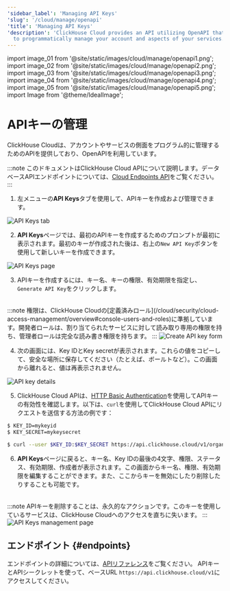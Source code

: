 ```yaml
---
'sidebar_label': 'Managing API Keys'
'slug': '/cloud/manage/openapi'
'title': 'Managing API Keys'
'description': 'ClickHouse Cloud provides an API utilizing OpenAPI that allows you
  to programmatically manage your account and aspects of your services.'
---
```


import image_01 from '@site/static/images/cloud/manage/openapi1.png';
import image_02 from '@site/static/images/cloud/manage/openapi2.png';
import image_03 from '@site/static/images/cloud/manage/openapi3.png';
import image_04 from '@site/static/images/cloud/manage/openapi4.png';
import image_05 from '@site/static/images/cloud/manage/openapi5.png';
import Image from '@theme/IdealImage';


# APIキーの管理

ClickHouse Cloudは、アカウントやサービスの側面をプログラム的に管理するためのAPIを提供しており、OpenAPIを利用しています。

:::note
このドキュメントはClickHouse Cloud APIについて説明します。データベースAPIエンドポイントについては、[Cloud Endpoints API](/cloud/get-started/query-endpoints.md)をご覧ください。
:::

1. 左メニューの**API Keys**タブを使用して、APIキーを作成および管理できます。

  <Image img={image_01} size="sm" alt="API Keys tab" border/>

2. **API Keys**ページでは、最初のAPIキーを作成するためのプロンプトが最初に表示されます。最初のキーが作成された後は、右上の`New API Key`ボタンを使用して新しいキーを作成できます。

  <Image img={image_02} size="md" alt="API Keys page" border/>
  
3. APIキーを作成するには、キー名、キーの権限、有効期限を指定し、`Generate API Key`をクリックします。
<br/>
:::note
権限は、ClickHouse Cloudの[定義済みロール](/cloud/security/cloud-access-management/overview#console-users-and-roles)に準拠しています。開発者ロールは、割り当てられたサービスに対して読み取り専用の権限を持ち、管理者ロールは完全な読み書き権限を持ちます。
:::

  <Image img={image_03} size="md" alt="Create API key form" border/>

4. 次の画面には、Key IDとKey secretが表示されます。これらの値をコピーして、安全な場所に保存してください（たとえば、ボールトなど）。この画面から離れると、値は再表示されません。

  <Image img={image_04} size="md" alt="API key details" border/>

5. ClickHouse Cloud APIは、[HTTP Basic Authentication](https://developer.mozilla.org/en-US/docs/Web/HTTP/Authentication)を使用してAPIキーの有効性を確認します。以下は、`curl`を使用してClickHouse Cloud APIにリクエストを送信する方法の例です：

```bash
$ KEY_ID=mykeyid
$ KEY_SECRET=mykeysecret

$ curl --user $KEY_ID:$KEY_SECRET https://api.clickhouse.cloud/v1/organizations
```

6. **API Keys**ページに戻ると、キー名、Key IDの最後の4文字、権限、ステータス、有効期限、作成者が表示されます。この画面からキー名、権限、有効期限を編集することができます。また、ここからキーを無効にしたり削除したりすることも可能です。
<br/>
:::note
APIキーを削除することは、永久的なアクションです。このキーを使用しているサービスは、ClickHouse Cloudへのアクセスを直ちに失います。
:::

  <Image img={image_05} size="md" alt="API Keys management page" border/>

## エンドポイント {#endpoints}

エンドポイントの詳細については、[APIリファレンス](https://clickhouse.com/docs/cloud/manage/api/swagger)をご覧ください。
APIキーとAPIシークレットを使って、ベースURL `https://api.clickhouse.cloud/v1`にアクセスしてください。

